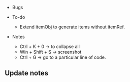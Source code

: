 - Bugs


- To-do
    - Extend itemObj to generate items without itemRef.

- Notes
    - Ctrl + K + 0     -> to collapse all
    - Win + Shift + S  -> screenshot
    - Ctrl + G         -> go to a particular line of code.

**Update notes**
- 